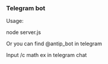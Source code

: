 <h3>Telegram bot</h3>
Usage:

node server.js

<p>Or you can find @antip_bot in telegram</p>
<p>Input /c math ex in telegram chat</p>



